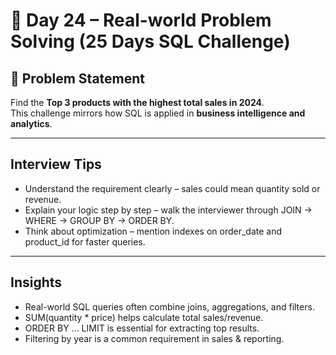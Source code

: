 # 🚀 Day 24 – Real-world Problem Solving (25 Days SQL Challenge)

## 📌 Problem Statement
Find the **Top 3 products with the highest total sales in 2024**.  
This challenge mirrors how SQL is applied in **business intelligence and analytics**.

---

## Interview Tips

- Understand the requirement clearly – sales could mean quantity sold or revenue.
- Explain your logic step by step – walk the interviewer through JOIN → WHERE → GROUP BY → ORDER BY.
- Think about optimization – mention indexes on order_date and product_id for faster queries.

---

## Insights
- Real-world SQL queries often combine joins, aggregations, and filters.
- SUM(quantity * price) helps calculate total sales/revenue.
- ORDER BY ... LIMIT is essential for extracting top results.
- Filtering by year is a common requirement in sales & reporting.
